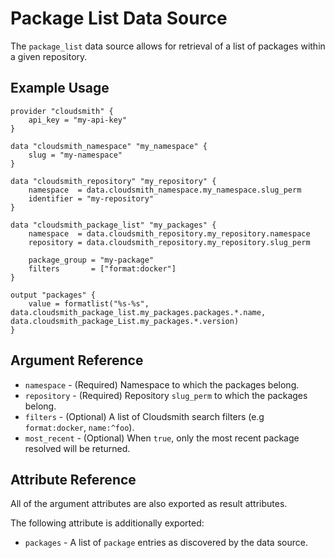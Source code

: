 # Package List Data Source

The `package_list` data source allows for retrieval of a list of packages within a given repository.

## Example Usage

```hcl
provider "cloudsmith" {
    api_key = "my-api-key"
}

data "cloudsmith_namespace" "my_namespace" {
    slug = "my-namespace"
}

data "cloudsmith_repository" "my_repository" {
    namespace  = data.cloudsmith_namespace.my_namespace.slug_perm
    identifier = "my-repository"
}

data "cloudsmith_package_list" "my_packages" {
    namespace  = data.cloudsmith_repository.my_repository.namespace
    repository = data.cloudsmith_repository.my_repository.slug_perm

    package_group = "my-package"
    filters       = ["format:docker"]
}

output "packages" {
    value = formatlist("%s-%s", data.cloudsmith_package_list.my_packages.packages.*.name, data.cloudsmith_package_List.my_packages.*.version)
}
```

## Argument Reference

* `namespace` - (Required) Namespace to which the packages belong.
* `repository` - (Required) Repository `slug_perm` to which the packages belong.
* `filters` - (Optional) A list of Cloudsmith search filters (e.g `format:docker`, `name:^foo`).
* `most_recent` - (Optional) When `true`, only the most recent package resolved will be returned.

## Attribute Reference

All of the argument attributes are also exported as result attributes.

The following attribute is additionally exported:

* `packages` - A list of `package` entries as discovered by the data source.

